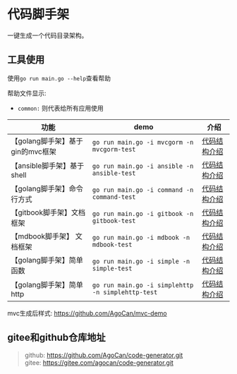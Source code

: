 
# 代码脚手架

一键生成一个代码目录架构。

## 工具使用

使用`go run main.go --help`查看帮助

帮助文件显示:

- `common:` 则代表给所有应用使用

|功能|demo|介绍|
|---|---|---|
|【golang脚手架】基于gin的mvc框架|`go run main.go -i mvcgorm -n mvcgorm-test`|[代码结构介绍](./docs/mvc.md)|
|【ansible脚手架】基于shell|`go run main.go -i ansible -n ansible-test`|[代码结构介绍](./docs/ansible.md)|
|【golang脚手架】命令行方式|`go run main.go -i command -n command-test`|[代码结构介绍](./docs/command.md)|
|【gitbook脚手架】文档框架|`go run main.go -i gitbook -n gitbook-test`|[代码结构介绍](./docs/gitbook.md)|
|【mdbook脚手架】 文档框架|`go run main.go -i mdbook -n mdbook-test`|[代码结构介绍](./docs/mdbook.md)|
|【golang脚手架】简单函数|`go run main.go -i simple -n simple-test`|[代码结构介绍](./docs/simple.md)|
|【golang脚手架】简单http|`go run main.go -i simplehttp -n simplehttp-test`|[代码结构介绍](./docs/http.md)|



mvc生成后样式: https://github.com/AgoCan/mvc-demo


## gitee和github仓库地址

> github: https://github.com/AgoCan/code-generator.git  
> gitee: https://gitee.com/agocan/code-generator.git  
